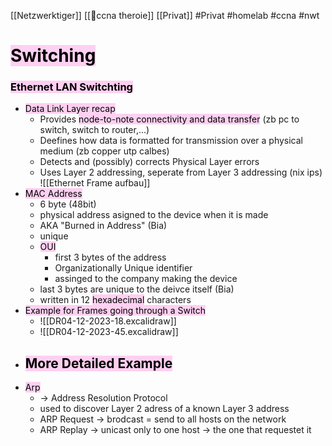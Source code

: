 [[Netzwerktiger]]
[[🛜ccna theroie]]
[[Privat]] #Privat #homelab #ccna #nwt 
# <mark style="background: #FFB8EBA6;">Switching</mark>

### <mark style="background: #FFB8EBA6;">Ethernet LAN Switchting</mark>

- <mark style="background: #FFB8EBA6;">Data Link Layer recap</mark>
	- Provides <mark style="background: #FFB8EBA6;">node-to-note connectivity and data transfer</mark> (zb pc to switch, switch to router,...)
	- Deefines how data is formatted for transmission over a physical medium (zb copper utp calbes)
	- Detects and (possibly) corrects Physical Layer errors
	- Uses Layer 2 addressing, seperate from Layer 3 addressing (nix ips)
![[Ethernet Frame aufbau]]
- <mark style="background: #FFB8EBA6;">MAC Address</mark>
	- 6 byte (48bit) 
	- physical address asigned to the device when it is made
	- AKA "Burned in Address" (Bia)
	- unique
	- <mark style="background: #FFB8EBA6;">OUI</mark>
		- first 3 bytes of the address
		- Organizationally Unique identifier
		- assinged to the company making the device
	- last 3 bytes are unique to the deivce itself (Bia)
	- written in 12 <mark style="background: #FFB8EBA6;">hexadecimal</mark> characters
- <mark style="background: #FFB8EBA6;">Example for Frames going through a Switch</mark>
	- ![[DR04-12-2023-18.excalidraw]]
	- ![[DR04-12-2023-45.excalidraw]]
- <mark style="background: #FFB8EBA6;">More Detailed Example</mark>
	- 
- <mark style="background: #FFB8EBA6;">Arp</mark>
	- → Address Resolution Protocol
	- used to discover Layer 2 adress of a known Layer 3 address
	- ARP Request → brodcast = send to all hosts on the network
	- ARP Replay → unicast only to one host → the one that requestet it
